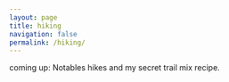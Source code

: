 ```yaml
---
layout: page
title: hiking
navigation: false
permalink: /hiking/
---
```


coming up: Notables hikes and my secret trail mix recipe.


 